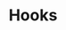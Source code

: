 ---
title: Hooks
hooks:
    items:
        -
            headline: 'Getting Started'
            byline:
                text: >
                    You'll find many examples and useful settings in the <a href="https://github.com/kittyfishfrommars/grav-theme-oxygen/tree/main/_demo">demo</a>. Just copy everything into your /user directory. 
                # (values) text-left | text-right | text-center | text-justify | small | bold | italic | uppercase | normal-case
                # class: 'text-center'
            button:
                class: 'text-center'
                text: README
                url: 'https://github.com/kittyfishfrommars/grav-theme-oxygen/blob/main/README.md'
        -
            headline: 'Ready to Launch'
            byline:
                text: >
                    Once you are happy with your presentation, enable the <a href="https://github.com/kittyfishfrommars/grav-theme-oxygen/blob/main/README.md#theme-options">Theme Options</a> so search engines can find your site.
                # class: 'text-center'
            button:
                class: 'text-center'
                text: Options
                url: 'admin/themes/oxygen'
---